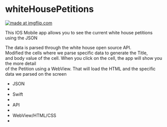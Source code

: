 # whiteHousePetitions

<a href="https://imgflip.com/gif/3ot5lr"><img src="https://i.imgflip.com/3ot5lr.gif" title="made at imgflip.com"/></a>

<p>This IOS Mobile app allows you to see the current white house petitions using the JSON<p>
<p>The data is parsed through the white house open source API.<br>
  Modified the cells where we parse specific data to generate the Title,<br>
  and body value of the cell. When you click on the cell, the app will show you the more detail<br>
  of the Petition using a WebView. That will load the HTML and the specific data we parsed on the screen<p>
  
   
  <ul>
  <li>JSON<li>
  <li>Swift<li>
  <li>API<li>
  <li>WebView/HTML/CSS<li>
  </ul>
